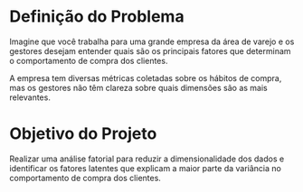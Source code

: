 # Definição do Problema
Imagine  que  você  trabalha  para  uma  grande  empresa  da  área  de  varejo  e  os  gestores desejam entender quais são os principais fatores que determinam o comportamento de compra dos clientes.

 A empresa tem diversas métricas coletadas sobre os hábitos de compra, mas os gestores não têm clareza sobre quais dimensões são as mais relevantes.

 # Objetivo do Projeto
 Realizar  uma  análise  fatorial  para  reduzir  a  dimensionalidade  dos  dados  e identificar  os  fatores  latentes  que  explicam  a  maior  parte  da  variância  no  comportamento  de compra dos clientes.